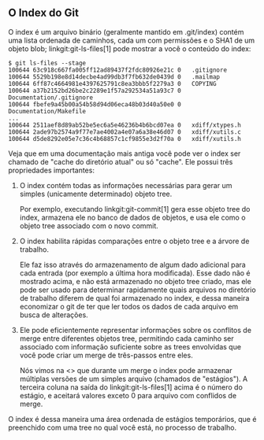 ﻿## O Index do Git ##

O index é um arquivo binário (geralmente mantido em .git/index) contém uma
lista ordenada de caminhos, cada um com permissões e o SHA1 de um objeto 
blob; linkgit:git-ls-files[1] pode mostrar a você o conteúdo do index:

    $ git ls-files --stage
    100644 63c918c667fa005ff12ad89437f2fdc80926e21c 0	.gitignore
    100644 5529b198e8d14decbe4ad99db3f7fb632de0439d 0	.mailmap
    100644 6ff87c4664981e4397625791c8ea3bbb5f2279a3 0	COPYING
    100644 a37b2152bd26be2c2289e1f57a292534a51a93c7 0	Documentation/.gitignore
    100644 fbefe9a45b00a54b58d94d06eca48b03d40a50e0 0	Documentation/Makefile
    ...
    100644 2511aef8d89ab52be5ec6a5e46236b4b6bcd07ea 0	xdiff/xtypes.h
    100644 2ade97b2574a9f77e7ae4002a4e07a6a38e46d07 0	xdiff/xutils.c
    100644 d5de8292e05e7c36c4b68857c1cf9855e3d2f70a 0	xdiff/xutils.h

Veja que em uma documentação mais antiga você pode ver o index ser chamado de
"cache do diretório atual" ou só "cache". Ele possui três propriedades 
importantes:

1. O index contém todas as informações necessárias para gerar um simples
    (unicamente determinado) objeto tree.

    Por exemplo, executando linkgit:git-commit[1] gera esse objeto tree do
    index, armazena ele no banco de dados de objetos, e usa ele como o objeto
    tree associado com o novo commit.

2. O index habilita rápidas comparações entre o objeto tree e a árvore de 
    trabalho.

    Ele faz isso através do armazenamento de algum dado adicional para cada
    entrada (por exemplo a última hora modificada). Esse dado não é mostrado
    acima, e não está armazenado no objeto tree criado, mas ele pode ser usado
    para determinar rapidamente quais arquivos no diretório de trabalho diferem
    de qual foi armazenado no index, e dessa maneira economizar o git de ter
    que ler todos os dados de cada arquivo em busca de alterações.

3. Ele pode eficientemente representar informações sobre os conflitos de merge
    entre diferentes objetos tree, permitindo cada caminho ser associado
    com informação suficiente sobre as trees envolvidas que você pode criar um 
    merge de três-passos entre eles.

    Nós vimos na <<conflict-resolution>> que durante um merge o index pode 
    armazenar múltiplas versões de um simples arquivo (chamados de "estágios").
    A terceira coluna na saída do linkgit:git-ls-files[1] acima é o número do 
    estágio, e  aceitará valores exceto 0 para arquivo com conflidos de merge.

O index é dessa maneira uma área ordenada de estágios temporários, que é
preenchido com uma tree no qual você está, no processo de trabalho.
